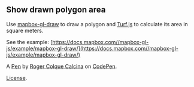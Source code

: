 Show drawn polygon area
-----------------------
Use [mapbox-gl-draw](https://github.com/mapbox/mapbox-gl-draw) to draw a polygon and [Turf.js](http://turfjs.org/) to calculate its area in square meters.

See the example: [https://docs.mapbox.com//mapbox-gl-js/example/mapbox-gl-draw/](https://docs.mapbox.com//mapbox-gl-js/example/mapbox-gl-draw/)

A [Pen](https://codepen.io/rogergcc/pen/NWGjNOj) by [Roger Colque Calcina](https://codepen.io/rogergcc) on [CodePen](https://codepen.io).

[License](https://codepen.io/rogergcc/pen/NWGjNOj/license).